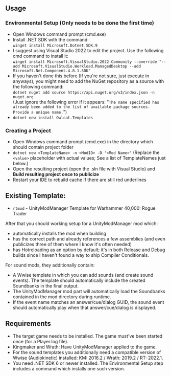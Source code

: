 ## Usage

### Environmental Setup (Only needs to be done the first time)
- Open Windows command prompt (cmd.exe)
- Install .NET SDK with the command:  
  `winget install Microsoft.Dotnet.SDK.9`
- I suggest using Visual Studio 2022 to edit the project. Use the following cmd command to install it:  
  `winget install Microsoft.VisualStudio.2022.Community --override "--add Microsoft.VisualStudio.Workload.ManagedDesktop --add Microsoft.Net.Component.4.8.1.SDK"`
- If you haven't done this before (If you're not sure, just execute in anyways), you might need to add the NuGet repository as a source with the following command:  
  `dotnet nuget add source https://api.nuget.org/v3/index.json -n nuget.org`  
  (Just ignore the following error if it appears: "`The name specified has already been added to the list of available package sources. Provide a unique name.`")
- `dotnet new install Owlcat.Templates`

### Creating a Project
- Open Windows command prompt (cmd.exe) in the directory which should contain project folder
- `dotnet new <TemplateName> -n <ModID> -D "<Mod Name>"`  (Replace the `<value>` placeholder with actual values; See a list of TemplateNames just below.)
- Open the resulting project (open the .sln file with Visual Studio) and **Build resulting project once to publicize**
- Restart your IDE to rebuild cache if there are still red underlines

## Existing Template:

- `rtmod`  - UnityModManager Template for Warhammer 40,000: Rogue Trader

After that you should working setup for a UnityModManager mod which:

- automatically installs the mod when building
- has the correct path and already references a few assemblies (and even publicizes three of them where I know it's often needed)
- has Hotreloading as an option by default; it's in both Release and Debug builds since I haven't found a way to ship Compiler Conditionals.

For sound mods, they additionally contain:

- A Wwise template in which you can add sounds (and create sound events). The template should automatically include the created Soundbanks in the final output.
- The UnityModManager mod part will automatically load the Soundbanks contained in the mod directory during runtime.
- If the event name matches an answer/cue/dialog GUID, the sound event should automatically play when that answer/cue/dialog is displayed.

## Requirements

- The target game needs to be installed. The game must've been started once (for a Player.log file).
- Kingmaker and Wrath: Have UnityModManager applied to the game.
- For the sound templates you additionally need a compatible version of Wwise (Audiokinetic) installed: KM: 2016.2 / Wrath: 2019.2 / RT: 2022.1.
- You need .NET SDK 6 or newer installed. The Environmental Setup step includes a command which installs one such version.

